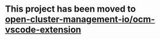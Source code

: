 # This project has been moved to [open-cluster-management-io/ocm-vscode-extension](https://github.com/open-cluster-management-io/ocm-vscode-extension)
